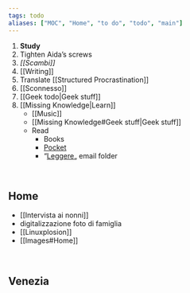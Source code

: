 ```yaml
---
tags: todo
aliases: ["MOC", "Home", "to do", "todo", "main"]
---
```

1. **Study**
1. Tighten Aida’s screws
5. *[[Scambi]]*
7. [[Writing]]
8. Translate [[Structured Procrastination]]
9. [[Sconnesso]]
10. [[Geek todo|Geek stuff]]
11. [[Missing Knowledge|Learn]]
	- [[Music]]
	- [[Missing Knowledge#Geek stuff|Geek stuff]]
	- Read
		- Books
		- [Pocket](https://app.getpocket.com "Pocket")
		- “[Leggere](https://beta.protonmail.com "ProtonMail web app")„ email folder

<br>

## Home

- [[Intervista ai nonni]]
- digitalizzazione foto di famiglia
- [[Linuxplosion]]
- [[Images#Home]]

<br>

## Venezia

